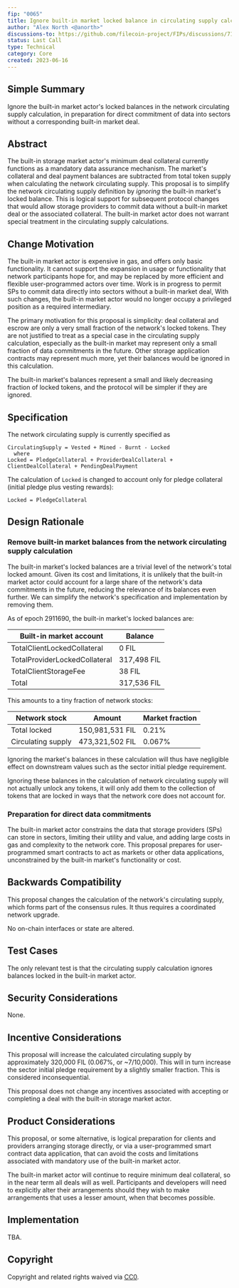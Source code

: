 ```yaml
---
fip: "0065"
title: Ignore built-in market locked balance in circulating supply calculation
author: "Alex North <@anorth>"
discussions-to: https://github.com/filecoin-project/FIPs/discussions/719
status: Last Call
type: Technical
category: Core
created: 2023-06-16
---
```


## Simple Summary
Ignore the built-in market actor's locked balances in the network circulating supply calculation,
in preparation for direct commitment of data into sectors without a corresponding built-in market deal.

## Abstract
The built-in storage market actor's minimum deal collateral currently functions as a mandatory data assurance mechanism.
The market's collateral and deal payment balances are subtracted from total token supply when calculating the network circulating supply.
This proposal is to simplify the network circulating supply definition by _ignoring_ the built-in market's locked balance.
This is logical support for subsequent protocol changes that would allow storage providers to 
commit data without a built-in market deal or the associated collateral.
The built-in market actor does not warrant special treatment in the circulating supply calculations.

## Change Motivation
The built-in market actor is expensive in gas, and offers only basic functionality.
It cannot support the expansion in usage or functionality that network participants hope for,
and may be replaced by more efficient and flexible user-programmed actors over time.
Work is in progress to permit SPs to commit data directly into sectors without a built-in market deal,
With such changes, the built-in market actor would no longer occupy a privileged position as a required intermediary.

The primary motivation for this proposal is simplicity:
deal collateral and escrow are only a very small fraction of the network's locked tokens.
They are not justified to treat as a special case in the circulating supply calculation,
especially as the built-in market may represent only a small fraction of data commitments in the future.
Other storage application contracts may represent much more, yet their balances would be ignored in this calculation.

The built-in market's balances represent a small and likely decreasing fraction of locked tokens,
and the protocol will be simpler if they are ignored.

## Specification
The network circulating supply is currently specified as

```
CirculatingSupply = Vested + Mined - Burnt - Locked
  where
Locked = PledgeCollateral + ProviderDealCollateral + ClientDealCollateral + PendingDealPayment 
```

The calculation of `Locked` is changed to account only for pledge collateral (initial pledge plus vesting rewards):
```
Locked = PledgeCollateral
```

## Design Rationale
### Remove built-in market balances from the network circulating supply calculation
The built-in market's locked balances are a trivial level of the network's total locked amount.
Given its cost and limitations, it is unlikely that the built-in market actor could account for
a large share of the network's data commitments in the future,
reducing the relevance of its balances even further.
We can simplify the network's specification and implementation by removing them.

As of epoch 2911690, the built-in market's locked balances are:

| Built-in market account       | Balance     |
|-------------------------------|-------------|
| TotalClientLockedCollateral   | 0 FIL       |
| TotalProviderLockedCollateral | 317,498 FIL |
| TotalClientStorageFee         | 38 FIL      |
| Total                         | 317,536 FIL |

This amounts to a tiny fraction of network stocks:

| Network stock      | Amount          | Market fraction |
|--------------------|-----------------|-----------------|
| Total locked       | 150,981,531 FIL | 0.21%           |
| Circulating supply | 473,321,502 FIL | 0.067%          |

Ignoring the market's balances in these calculation will thus have negligible effect on downstream values
such as the sector initial pledge requirement.

Ignoring these balances in the calculation of network circulating supply will not actually unlock any tokens,
it will only add them to the collection of tokens that are locked in ways that the network core does not account for.

### Preparation for direct data commitments
The built-in market actor constrains the data that storage providers (SPs) can store in sectors, limiting their utility and value,
and adding large costs in gas and complexity to the network core.
This proposal prepares for user-programmed smart contracts to act as markets or other data applications,
unconstrained by the built-in market's functionality or cost.

## Backwards Compatibility
This proposal changes the calculation of the network's circulating supply, which forms part of the consensus rules.
It thus requires a coordinated network upgrade.

No on-chain interfaces or state are altered.

## Test Cases
The only relevant test is that the circulating supply calculation ignores balances locked in the built-in market actor.

## Security Considerations
None.

## Incentive Considerations
This proposal will increase the calculated circulating supply by approximately 320,000 FIL (0.067%, or ~7/10,000).
This will in turn increase the sector initial pledge requirement by a slightly smaller fraction.
This is considered inconsequential.

This proposal does not change any incentives associated with accepting or completing a deal with the built-in storage market actor.

## Product Considerations
This proposal, or some alternative, is logical preparation for clients and providers arranging
storage directly, or via a user-programmed smart contract data application,
that can avoid the costs and limitations associated with mandatory use of the built-in market actor.

The built-in market actor will continue to require minimum deal collateral, so in the near term all deals will as well.
Participants and developers will need to explicitly alter their arrangements should they wish to make 
arrangements that uses a lesser amount, when that becomes possible.

## Implementation
TBA.

## Copyright
Copyright and related rights waived via [CC0](https://creativecommons.org/publicdomain/zero/1.0/).
